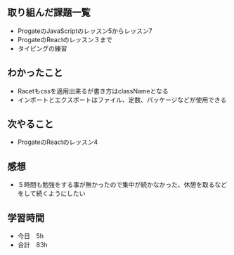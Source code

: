 ## 取り組んだ課題一覧
- ProgateのJavaScriptのレッスン5からレッスン7
-  ProgateのReactのレッスン３まで
- タイピングの練習
## わかったこと
- Racetもcssを適用出来るが書き方はclassNameとなる
- インポートとエクスポートはファイル、定数、パッケージなどが使用できる
## 次やること
- ProgateのReactのレッスン4
## 感想
-  ５時間も勉強をする事が無かったので集中が続かなかった、休憩を取るなどをして続くようにしたい
## 学習時間
- 今日　5h
- 合計　83h
